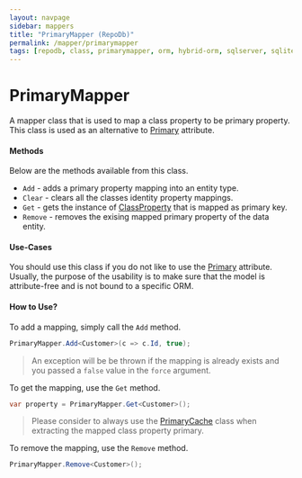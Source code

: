 ```yaml
---
layout: navpage
sidebar: mappers
title: "PrimaryMapper (RepoDb)"
permalink: /mapper/primarymapper
tags: [repodb, class, primarymapper, orm, hybrid-orm, sqlserver, sqlite, mysql, postgresql]
---
```


# PrimaryMapper

A mapper class that is used to map a class property to be primary property. This class is used as an alternative to [Primary](/attribute/primary) attribute.

#### Methods

Below are the methods available from this class.

- `Add` - adds a primary property mapping into an entity type.
- `Clear` - clears all the classes identity property mappings.
- `Get` - gets the instance of [ClassProperty](/class/classproperty) that is mapped as primary key.
- `Remove` - removes the exising mapped primary property of the data entity.

#### Use-Cases

You should use this class if you do not like to use the [Primary](/attribute/primary) attribute. Usually, the purpose of the usability is to make sure that the model is attribute-free and is not bound to a specific ORM.

#### How to Use?

To add a mapping, simply call the `Add` method.

```csharp
PrimaryMapper.Add<Customer>(c => c.Id, true);
```

> An exception will be be thrown if the mapping is already exists and you passed a `false` value in the `force` argument.

To get the mapping, use the `Get` method.

```csharp
var property = PrimaryMapper.Get<Customer>();
```

> Please consider to always use the [PrimaryCache](/cacher/identitycache) class when extracting the mapped class property primary.
> 
To remove the mapping, use the `Remove` method.

```csharp
PrimaryMapper.Remove<Customer>();
```